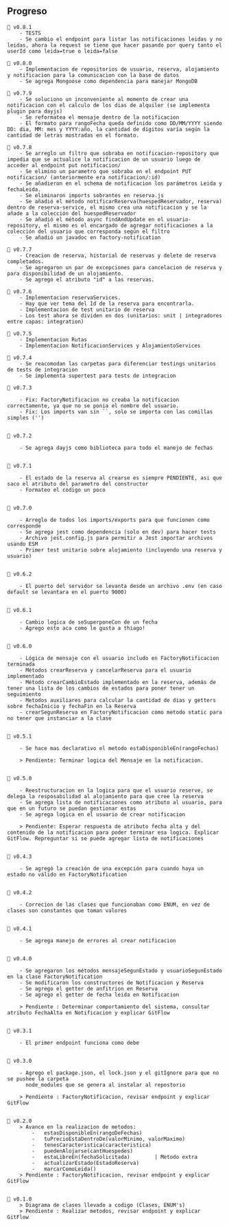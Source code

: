 ## Progreso

    🔳 v0.8.1
        - TESTS
        - Se cambio el endpoint para listar las notificaciones leidas y no leidas, ahora la request se tiene que hacer pasando por query tanto el userId como leida=true o leida=false

    🔳 v0.8.0
        - Implementacion de repositorios de usuario, reserva, alojamiento y notificacion para la comunicacion con la base de datos
        - Se agrega Mongoose como dependencia para manejar MongoDB

    🔳 v0.7.9
        - Se soluciono un inconveniente al momento de crear una notificacion con el calculo de los dias de alquiler (se implementa plugin para dayjs)
        - Se reformatea el mensaje dentro de la notificacion
        - El formato para rangoFecha queda definido como DD/MM/YYYY siendo DD: dia, MM: mes y YYYY:año, la cantidad de dígitos varía según la cantidad de letras mostradas en el formato.

    🔳 v0.7.8
        - Se arreglo un filtro que sobraba en notificacion-repository que impedia que se actualice la notificacion de un usuario luego de acceder al endpoint put notificacion/
        - Se elimino un parametro que sobraba en el endpoint PUT notificacion/ (anteriormente era notificacion/:id)
        - Se añadieron en el schema de notificacion los parámetros Leida y fechaLeida.
        - Se eliminaron imports sobrantes en reserva.js
        - Se añadió el método notificarReserva(huespedReservador, reserva) dentro de reserva-service, el mismo crea una notificacion y se la añade a la colección del huespedReservador
        - Se añadió el método async findAndUpdate en el usuario-repository, el mismo es el encargado de agregar notificaciones a la colección del usuario que corresponda según el filtro
        - Se añadió un javadoc en factory-notification

    🔳 v0.7.7
        - Creacion de reserva, historial de reservas y delete de reserva completados.
        - Se agregaron un par de excepciones para cancelacion de reserva y para disponibilidad de un alojamiento.
        - Se agrego el atributo "id" a las reservas.

    🔳 v0.7.6
        - Implementacion reservaServices.
        - Hay que ver tema del Id de la reserva para encontrarla.
        - Implementacion de test unitario de reserva
        - Los test ahora se dividen en dos (unitarios: unit | integradores entre capas: integration)

    🔳 v0.7.5
        - Implementacion Rutas
        - Implementacion NotificacionServices y AlojamientoServices

    🔳 v0.7.4
        - Se reacomodan las carpetas para diferenciar testings unitarios de tests de integracion
        - Se implementa supertest para tests de integracion

    🔳 v0.7.3

        - Fix: FactoryNotificacion no creaba la notificacion correctamente, ya que no se ponia el nombre del usuario.
        - Fix: Los imports van sin ``, solo se importa con las comillas simples ('')


    🔳 v0.7.2

        - Se agrega dayjs como biblioteca para todo el manejo de fechas


    🔳 v0.7.1

        - El estado de la reserva al crearse es siempre PENDIENTE, asi que saco el atributo del parametro del constructor
        - Formateo el codigo un poco


    🔳 v0.7.0

        - Arreglo de todos los imports/exports para que funcionen como corresponde
        - Se agrega jest como dependencia (solo en dev) para hacer tests
        - Archivo jest.config.js para permitir a Jest importar archivos usando ESM
        - Primer test unitario sobre alojamiento (incluyendo una reserva y usuario)


    🔳 v0.6.2

        - El puerto del servidor se levanta desde un archivo .env (en caso default se levantara en el puerto 9000)


    🔳 v0.6.1

        - Cambio logica de seSuperponeCon de un fecha
        - Agrego esto aca como le gusta a thiago!


    🔳 v0.6.0

        - Lógica de mensaje con el usuario includo en FactoryNotificacion terminada
        - Métodos crearReserva y cancelarReserva para el usuario implementado
        - Método crearCambioEstado implementado en la reserva, además de tener una lista de los cambios de estados para poner tener un seguimiento
        - Metodos auxiliares para calcular la cantidad de dias y getters sobre fechaInicio y fechaFin en la Reserva
        - crearSegunReserva en FactoryNotificacion como metodo static para no tener que instanciar a la clase


    🔳 v0.5.1

        - Se hace mas declarativo el metodo estaDisponibleEn(rangoFechas)

        > Pendiente: Terminar logica del Mensaje en la notificacion.


    🔳 v0.5.0

        - Reestructuracion en la logica para que el usuario reserve, se delega la resposabilidad al alojamiento para que cree la reserva
        - Se agrega lista de notificaciones como atributo al usuario, para que en un futuro se puedan gestionar estas
        - Se agrega logica en el usuario de crear notificacion

        > Pendiente: Esperar respuesta de atributo fecha alta y del contenido de la notificacion para poder terminar esa logica. Explicar GitFlow. Repreguntar si se puede agregar lista de notificaciones


    🔳 v0.4.3

        - Se agregó la creación de una excepción para cuando haya un estado no válido en FactoryNotification


    🔳 v0.4.2

        - Correcion de las clases que funcionaban como ENUM, en vez de clases son constantes que toman valores


    🔳 v0.4.1

        - Se agrega manejo de errores al crear notificacion


    🔳 v0.4.0

        - Se agregaron los métodos mensajeSegunEstado y usuarioSegunEstado en la clase FactoryNotification
        - Se modificaron los constructores de Notificacion y Reserva
        - Se agrego el getter de anfitrion en Reserva
        - Se agrego el getter de fecha leida en Notificacion

        > Pendiente : Determinar comportamiento del sistema, consultar atributo FechaAlta en Notificacion y explicar GitFlow


    🔳 v0.3.1

        - El primer endpoint funciona como debe


    🔳 v0.3.0

        - Agrego el package.json, el lock.json y el gitIgnore para que no se pushee la carpeta
          node_modules que se genera al instalar al repostorio

        > Pendiente : FactoryNotificacion, revisar endpoint y explicar GitFlow


    🔳 v0.2.0
        > Avance en la realizacion de metodos:
            -   estasDisponibleEn(rangoDeFechas)
            -   tuPrecioEstaDentroDe(valorMinimo, valorMaximo)
            -   tenesCaracteristica(caracteristica)
            -   puedenAlojarse(cantHuespedes)
            -   estaLibreEn(fechaSolicitada)        | Metodo extra
            -   actualizarEstado(EstadoReserva)
            -   marcarComoLeida()
        > Pendiente : FactoryNotificacion, revisar endpoint y explicar GitFlow


    🔳 v0.1.0
        > Diagrama de clases llevado a codigo (Clases, ENUM's)
        > Pendiente : Realizar metodos, revisar endpoint y explicar GitFlow
